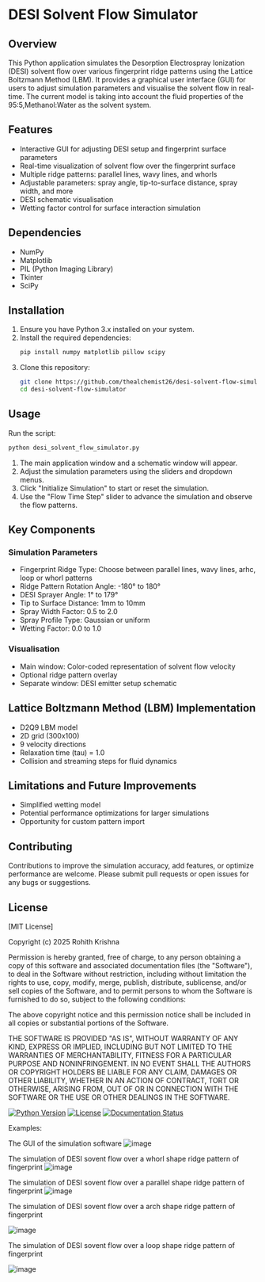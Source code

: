 # DESI Solvent Flow Simulator

## Overview

This Python application simulates the Desorption Electrospray Ionization (DESI) solvent flow over various fingerprint ridge patterns using the Lattice Boltzmann Method (LBM). It provides a graphical user interface (GUI) for users to adjust simulation parameters and visualise the solvent flow in real-time. The current model is taking into account the fluid properties of the 95:5,Methanol:Water as the solvent system.

## Features

- Interactive GUI for adjusting DESI setup and fingerprint surface parameters
- Real-time visualization of solvent flow over the fingerprint surface
- Multiple ridge patterns: parallel lines, wavy lines, and whorls
- Adjustable parameters: spray angle, tip-to-surface distance, spray width, and more
- DESI schematic visualisation
- Wetting factor control for surface interaction simulation

## Dependencies

- NumPy
- Matplotlib
- PIL (Python Imaging Library)
- Tkinter
- SciPy

## Installation

1. Ensure you have Python 3.x installed on your system.
2. Install the required dependencies:
   ```bash
   pip install numpy matplotlib pillow scipy
   ```
3. Clone this repository:
   ```bash
   git clone https://github.com/thealchemist26/desi-solvent-flow-simulator.git
   cd desi-solvent-flow-simulator
   ```

## Usage

Run the script:
```bash
python desi_solvent_flow_simulator.py
```

1. The main application window and a schematic window will appear.
2. Adjust the simulation parameters using the sliders and dropdown menus.
3. Click "Initialize Simulation" to start or reset the simulation.
4. Use the "Flow Time Step" slider to advance the simulation and observe the flow patterns.

## Key Components

### Simulation Parameters

- Fingerprint Ridge Type: Choose between parallel lines, wavy lines, arhc, loop or whorl patterns
- Ridge Pattern Rotation Angle: -180° to 180°
- DESI Sprayer Angle: 1° to 179°
- Tip to Surface Distance: 1mm to 10mm
- Spray Width Factor: 0.5 to 2.0
- Spray Profile Type: Gaussian or uniform
- Wetting Factor: 0.0 to 1.0

### Visualisation

- Main window: Color-coded representation of solvent flow velocity
- Optional ridge pattern overlay
- Separate window: DESI emitter setup schematic

## Lattice Boltzmann Method (LBM) Implementation

- D2Q9 LBM model
- 2D grid (300x100)
- 9 velocity directions
- Relaxation time (tau) = 1.0
- Collision and streaming steps for fluid dynamics

## Limitations and Future Improvements

- Simplified wetting model
- Potential performance optimizations for larger simulations
- Opportunity for custom pattern import

## Contributing

Contributions to improve the simulation accuracy, add features, or optimize performance are welcome. Please submit pull requests or open issues for any bugs or suggestions.

## License

[MIT License]

Copyright (c) 2025 Rohith Krishna

Permission is hereby granted, free of charge, to any person obtaining a copy of this software and associated documentation files (the "Software"), to deal in the Software without restriction, including without limitation the rights to use, copy, modify, merge, publish, distribute, sublicense, and/or sell copies of the Software, and to permit persons to whom the Software is furnished to do so, subject to the following conditions:

The above copyright notice and this permission notice shall be included in all copies or substantial portions of the Software.

THE SOFTWARE IS PROVIDED "AS IS", WITHOUT WARRANTY OF ANY KIND, EXPRESS OR IMPLIED, INCLUDING BUT NOT LIMITED TO THE WARRANTIES OF MERCHANTABILITY, FITNESS FOR A PARTICULAR PURPOSE AND NONINFRINGEMENT. IN NO EVENT SHALL THE AUTHORS OR COPYRIGHT HOLDERS BE LIABLE FOR ANY CLAIM, DAMAGES OR OTHER LIABILITY, WHETHER IN AN ACTION OF CONTRACT, TORT OR OTHERWISE, ARISING FROM, OUT OF OR IN CONNECTION WITH THE SOFTWARE OR THE USE OR OTHER DEALINGS IN THE SOFTWARE.

[![Python Version](https://img.shields.io/badge/Python-3.7+-blue.svg)](https://www.python.org/downloads/)
[![License](https://img.shields.io/badge/License-MIT-blue.svg)](LICENSE)
[![Documentation Status](https://img.shields.io/badge/Documentation-Complete-brightgreen.svg)](README.md)

Examples:

The GUI of the simulation software
![image](https://github.com/user-attachments/assets/40f89678-04b9-47ce-8064-14e8088ffd4e)

The simulation of DESI sovent flow over a whorl shape ridge pattern of fingerprint
![image](https://github.com/user-attachments/assets/3dd7ae1b-4872-427f-9586-7cfdd34fd52e)

The simulation of DESI sovent flow over a parallel shape ridge pattern of fingerprint
![image](https://github.com/user-attachments/assets/61ab198a-e542-471f-aa9f-a44ed9340696)

The simulation of DESI sovent flow over a arch shape ridge pattern of fingerprint

![image](https://github.com/user-attachments/assets/b7a174b8-3837-4200-86e7-4fbc0fdd141a)

The simulation of DESI sovent flow over a loop shape ridge pattern of fingerprint

![image](https://github.com/user-attachments/assets/6b4ba00f-9b41-4796-b9ed-e670ebb4084b)
